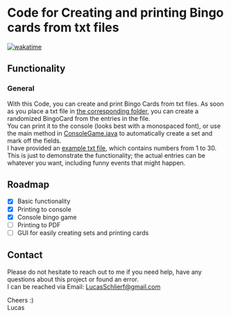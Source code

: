 # Code for Creating and printing Bingo cards from txt files

[![wakatime](https://wakatime.com/badge/user/ee0b2e88-680b-47cf-ba7c-afd0e1637329/project/8d1fab99-001f-4cb1-a383-164c986c486e.svg)](https://wakatime.com/badge/user/ee0b2e88-680b-47cf-ba7c-afd0e1637329/project/8d1fab99-001f-4cb1-a383-164c986c486e)

## Functionality

### General

With this Code, you can create and print Bingo Cards from txt files. As soon as you place a txt file in [the corresponding folder](src/BingoParts/Sets), you can create a randomized BingoCard from the entries in the file.  
You can print it to the console (looks best with a monospaced font), or use the main method in [ConsoleGame.java](src/ConsoleGame/ConsoleGame.java) to automatically create a set and mark off the fields.  
I have provided an [example txt file](src/BingoParts/Sets/example.txt), which contains numbers from 1 to 30. This is just to demonstrate the functionality; the actual entries can be whatever you want, including funny events that might happen.  

## Roadmap

- [x] Basic functionality
- [x] Printing to console
- [x] Console bingo game
- [ ] Printing to PDF 
- [ ] GUI for easily creating sets and printing cards

## Contact

Please do not hesitate to reach out to me if you need help, have any questions about this project or found an error.  
I can be reached via Email: [LucasSchlierf@gmail.com](mailto:LucasSchlierf@gmail.com)

Cheers :)  
Lucas
